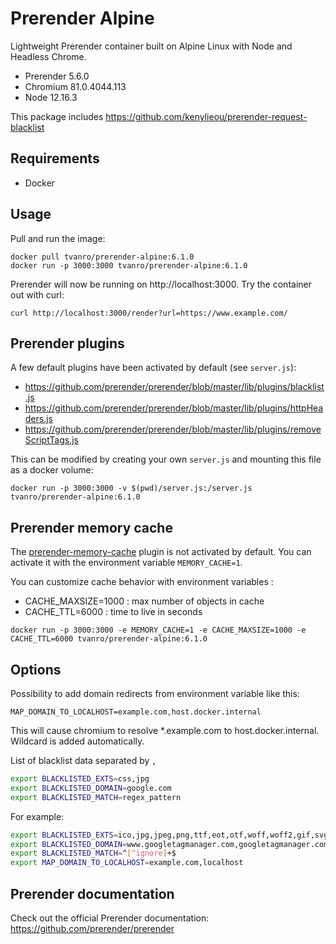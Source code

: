 # Prerender Alpine

Lightweight Prerender container built on Alpine Linux with Node and Headless Chrome.

- Prerender 5.6.0
- Chromium 81.0.4044.113
- Node 12.16.3

This package includes https://github.com/kenylieou/prerender-request-blacklist

## Requirements

- Docker

## Usage

Pull and run the image:

```
docker pull tvanro/prerender-alpine:6.1.0
docker run -p 3000:3000 tvanro/prerender-alpine:6.1.0
```
Prerender will now be running on http://localhost:3000. Try the container out with curl:

```
curl http://localhost:3000/render?url=https://www.example.com/
```

## Prerender plugins

A few default plugins have been activated by default (see `server.js`):
- https://github.com/prerender/prerender/blob/master/lib/plugins/blacklist.js
- https://github.com/prerender/prerender/blob/master/lib/plugins/httpHeaders.js
- https://github.com/prerender/prerender/blob/master/lib/plugins/removeScriptTags.js

This can be modified by creating your own `server.js` and mounting this file as a docker volume:

```
docker run -p 3000:3000 -v $(pwd)/server.js:/server.js tvanro/prerender-alpine:6.1.0 
```

## Prerender memory cache

The [prerender-memory-cache](https://github.com/prerender/prerender-memory-cache) plugin is not activated by default.
You can activate it with the environment variable `MEMORY_CACHE=1`.

You can customize cache behavior with environment variables :
- CACHE_MAXSIZE=1000 : max number of objects in cache
- CACHE_TTL=6000 : time to live in seconds

```
docker run -p 3000:3000 -e MEMORY_CACHE=1 -e CACHE_MAXSIZE=1000 -e CACHE_TTL=6000 tvanro/prerender-alpine:6.1.0 
```

## Options

Possibility to add domain redirects from environment variable like this:
```
MAP_DOMAIN_TO_LOCALHOST=example.com,host.docker.internal
```
This will cause chromium to resolve *.example.com to host.docker.internal. Wildcard is added automatically.

List of blacklist data separated by `,` 

```bash
export BLACKLISTED_EXTS=css,jpg
export BLACKLISTED_DOMAIN=google.com
export BLACKLISTED_MATCH=regex_pattern
```


For example:

```bash
export BLACKLISTED_EXTS=ico,jpg,jpeg,png,ttf,eot,otf,woff,woff2,gif,svg,pdf,css,svg
export BLACKLISTED_DOMAIN=www.googletagmanager.com,googletagmanager.com,www.google-analytics.com,google-analytics.com,connect.facebook.net,lc.iadvize.com,fonts.gstatic.com,gstatic.com,i.ytimg.com,www.youtube.com,vimeo.com,www.vimeo.com,baidu.com,f.vimeocdn.com,fresnel.vimeocdn.com,player.vimeo.com,i.vimeocdn.com,youtube.com,player.youtube.com,stats.g.doubleclick.net,static.iadvize.com,api.iadvize.com
export BLACKLISTED_MATCH=^[^ignore]+$
export MAP_DOMAIN_TO_LOCALHOST=example.com,localhost
```


## Prerender documentation

Check out the official Prerender documentation: https://github.com/prerender/prerender
